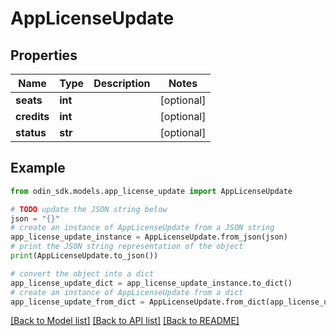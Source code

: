 # AppLicenseUpdate


## Properties

Name | Type | Description | Notes
------------ | ------------- | ------------- | -------------
**seats** | **int** |  | [optional] 
**credits** | **int** |  | [optional] 
**status** | **str** |  | [optional] 

## Example

```python
from odin_sdk.models.app_license_update import AppLicenseUpdate

# TODO update the JSON string below
json = "{}"
# create an instance of AppLicenseUpdate from a JSON string
app_license_update_instance = AppLicenseUpdate.from_json(json)
# print the JSON string representation of the object
print(AppLicenseUpdate.to_json())

# convert the object into a dict
app_license_update_dict = app_license_update_instance.to_dict()
# create an instance of AppLicenseUpdate from a dict
app_license_update_from_dict = AppLicenseUpdate.from_dict(app_license_update_dict)
```
[[Back to Model list]](../README.md#documentation-for-models) [[Back to API list]](../README.md#documentation-for-api-endpoints) [[Back to README]](../README.md)


